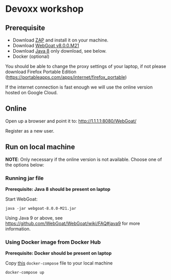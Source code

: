 # Devoxx workshop

## Prerequisite

- Download [ZAP](https://github.com/zaproxy/zaproxy/wiki/Downloads) and install it on your machine.
- Download [WebGoat v8.0.0.M21](https://github.com/WebGoat/WebGoat/releases/tag/v8.0.0.M21)
- Download [Java 8](http://www.oracle.com/technetwork/java/javase/downloads/jdk8-downloads-2133151.html) only download, see below.
- Docker (optional)

You should be able to change the proxy settings of your laptop, if not please download Firefox Portable Edition (https://portableapps.com/apps/internet/firefox_portable)

If the internet connection is fast enough we will use the online version hosted on Google Cloud.

## Online

Open up a browser and point it to: http://1.1.1.1:8080/WebGoat/

Register as a new user.

## Run on local machine

**NOTE**: Only necessary if the online version is not available. Choose one of the options below:

### Running jar file

**Prerequisite: Java 8 should be present on laptop**

Start WebGoat:

```
java -jar webgoat-8.0.0-M21.jar
```

Using Java 9 or above, see https://github.com/WebGoat/WebGoat/wiki/FAQ#java9 for more information.

### Using Docker image from Docker Hub

**Prerequisite: Docker should be present on laptop**

Copy [this](https://github.com/WebGoat/WebGoat/blob/develop/docker-compose.yml) `docker-compose` file to your local machine 

```
docker-compose up
```
